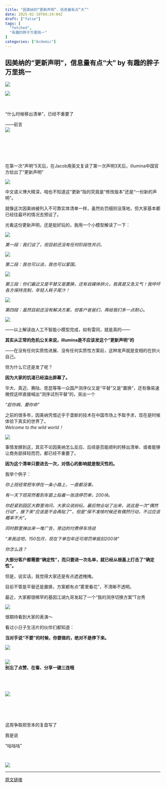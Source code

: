 ```yaml
---
title: "因美纳的“更新声明”，信息量有点“大”"
date: 2025-02-10T04:24:04Z
draft: ["false"]
tags: [
  "fetched",
  "有趣的胖子万里挑一"
]
categories: ["Acdemic"]
---
```

因美纳的“更新声明”，信息量有点“大” by 有趣的胖子万里挑一
------
<div><p><img data-galleryid="" data-imgfileid="100003081" data-ratio="0.44907407407407407" data-s="300,640" data-src="https://mmbiz.qpic.cn/mmbiz_png/mXLyHfvhcZibHWQJflXM4Ap6Hm2NxrmH235RkM1GjrQgB90KPQTkDxoY4EsibdOe0xclOPkjbzHMH5eZ517dfnPQ/640?wx_fmt=png" data-type="png" data-w="1080" src="https://mmbiz.qpic.cn/mmbiz_png/mXLyHfvhcZibHWQJflXM4Ap6Hm2NxrmH235RkM1GjrQgB90KPQTkDxoY4EsibdOe0xclOPkjbzHMH5eZ517dfnPQ/640?wx_fmt=png"></p><section data-id="13842" data-tools="新媒体排版" data-style-type="正文"><section><section><section><section><section><img data-ratio="1" data-type="png" data-s="300,640" data-w="64" data-src="https://mmbiz.qpic.cn/mmbiz_png/mXLyHfvhcZ9QmmBl1GZBV3icfPr2nicpKXJXzkeISGMST2VmSxuDrk5obuspLAplYFlE7SYXpeCkUL4qxMXyD4OA/640?wx_fmt=png" src="https://mmbiz.qpic.cn/mmbiz_png/mXLyHfvhcZ9QmmBl1GZBV3icfPr2nicpKXJXzkeISGMST2VmSxuDrk5obuspLAplYFlE7SYXpeCkUL4qxMXyD4OA/640?wx_fmt=png"><br></section><br></section><section><section><section><section><section><section><br></section></section><p><span>“什么时候移出清单”，已经不重要了<span>‍</span><span>‍</span><span>‍</span><span>‍</span><span>‍</span><span>‍</span><span>‍</span><span>‍</span><span>‍‍‍‍‍‍‍‍‍‍‍‍‍‍‍‍‍‍‍‍‍‍‍‍‍‍‍‍‍‍‍‍‍‍‍‍‍‍‍‍‍‍‍‍‍‍‍‍‍‍‍‍‍‍</span></span></p><section><span>——前言</span></section></section></section></section></section><section><section><section><img data-ratio="1" data-type="png" data-s="300,640" data-w="64" data-src="https://mmbiz.qpic.cn/mmbiz_png/mXLyHfvhcZ9QmmBl1GZBV3icfPr2nicpKX1s4jO4rV3LWCOicrOzODgLr2Ve6nDOnWxQ8DnJd4dusOycZDibf8Fxdg/640?wx_fmt=png" src="https://mmbiz.qpic.cn/mmbiz_png/mXLyHfvhcZ9QmmBl1GZBV3icfPr2nicpKX1s4jO4rV3LWCOicrOzODgLr2Ve6nDOnWxQ8DnJd4dusOycZDibf8Fxdg/640?wx_fmt=png"><br></section><br></section><br></section></section><section><br></section></section><section><section><br></section></section></section></section><section><br></section><p><span><span>在第一次“声明”5天后，在Jacob用英文复读了第一次声明3天后，illumina中国官方给出了“更新声明”</span></span></p><p><img data-ratio="0.21796875" data-s="300,640" data-src="https://mmbiz.qpic.cn/mmbiz_jpg/mXLyHfvhcZ9z6tkww6WicNKud4byc0wQbHN8rdomsrpOCneXuQXYIHbpAgFk7O1rasrg6lVASRJkNCR3n3e7zmA/640?wx_fmt=jpeg" data-type="jpeg" data-w="1280" src="https://mmbiz.qpic.cn/mmbiz_jpg/mXLyHfvhcZ9z6tkww6WicNKud4byc0wQbHN8rdomsrpOCneXuQXYIHbpAgFk7O1rasrg6lVASRJkNCR3n3e7zmA/640?wx_fmt=jpeg"></p><p><span><span>中文语义博大精深，咱也不知道这“更新”指的究竟是“修改版本”还是“一份新的声明”。<span>‍</span><span>‍</span><span>‍</span><span>‍</span><span>‍</span><span>‍</span><span>‍</span><span>‍</span></span></span></p><p><span><span>就像这次因美纳被列入不可靠实体清单一样，虽然处罚细则没落地，但大家基本都已经往最坏的情况去预设了。<span>‍</span><span>‍</span><span>‍</span><span>‍</span><span>‍</span><span>‍</span><span>‍</span><span>‍</span><span>‍</span></span></span></p><p><span><span>光看这份更新声明，还是挺好玩的，我用一个小模型解读了一下：</span></span></p><p><img data-imgfileid="100006272" data-ratio="0.1046875" data-s="300,640" data-src="https://mmbiz.qpic.cn/mmbiz_png/mXLyHfvhcZ9z6tkww6WicNKud4byc0wQbuCibeuEnJc88zBicBph20OQbaeyJGy9dTotZdrRnSBnlLOyPnvQcuENA/640?wx_fmt=png&amp;from=appmsg" data-type="png" data-w="1280" src="https://mmbiz.qpic.cn/mmbiz_png/mXLyHfvhcZ9z6tkww6WicNKud4byc0wQbuCibeuEnJc88zBicBph20OQbaeyJGy9dTotZdrRnSBnlLOyPnvQcuENA/640?wx_fmt=png&amp;from=appmsg"></p><p><em><span><span>第一段：我们谈了，但目前还没有任何阶段性共识。</span></span></em></p><p><img data-imgfileid="100006273" data-ratio="0.11015625" data-s="300,640" data-src="https://mmbiz.qpic.cn/mmbiz_png/mXLyHfvhcZ9z6tkww6WicNKud4byc0wQbVyu13HCyhdLXLTYqoaVR8Gw4j3LQYoyF6iblwCPOziaGqtAKE3oibJcYw/640?wx_fmt=png&amp;from=appmsg" data-type="png" data-w="1280" src="https://mmbiz.qpic.cn/mmbiz_png/mXLyHfvhcZ9z6tkww6WicNKud4byc0wQbVyu13HCyhdLXLTYqoaVR8Gw4j3LQYoyF6iblwCPOziaGqtAKE3oibJcYw/640?wx_fmt=png&amp;from=appmsg"></p><p><em><span>第二段：我也可以谈，我也可以爱国。</span></em><br></p><p><img data-imgfileid="100006274" data-ratio="0.10703125" data-s="300,640" data-src="https://mmbiz.qpic.cn/mmbiz_png/mXLyHfvhcZ9z6tkww6WicNKud4byc0wQbibJlpyMKMpbH7F1eIiczVicHib8gz9hmBVWKo7NX6velbeiahjF8ewX85qQ/640?wx_fmt=png&amp;from=appmsg" data-type="png" data-w="1280" src="https://mmbiz.qpic.cn/mmbiz_png/mXLyHfvhcZ9z6tkww6WicNKud4byc0wQbibJlpyMKMpbH7F1eIiczVicHib8gz9hmBVWKo7NX6velbeiahjF8ewX85qQ/640?wx_fmt=png&amp;from=appmsg"></p><p><em><span><span>第三段：你们最近又是平替又是置换，还有自媒体拱火，我真是又急又气！我呼吁各方保持克制，年轻人耗子尾汁！</span></span></em></p><p><img data-imgfileid="100006275" data-ratio="0.10234375" data-s="300,640" data-src="https://mmbiz.qpic.cn/mmbiz_png/mXLyHfvhcZ9z6tkww6WicNKud4byc0wQbqm1aZn3DcdSGOTJrAk3c8xjnIekOV5PZxtMm0v4eibSb4ZicibyaJ7siaw/640?wx_fmt=png&amp;from=appmsg" data-type="png" data-w="1280" src="https://mmbiz.qpic.cn/mmbiz_png/mXLyHfvhcZ9z6tkww6WicNKud4byc0wQbqm1aZn3DcdSGOTJrAk3c8xjnIekOV5PZxtMm0v4eibSb4ZicibyaJ7siaw/640?wx_fmt=png&amp;from=appmsg"></p><p><em><span>第四段：虽然目前还没有解决方案，但客户爸爸们，再给我们多一点耐心。</span></em><br></p><p><img data-imgfileid="100006277" data-ratio="0.74921875" data-s="300,640" data-src="https://mmbiz.qpic.cn/mmbiz_jpg/mXLyHfvhcZ9z6tkww6WicNKud4byc0wQbsFibzVhkt1WchWbjqNmpZT1p0S5a0zuODSN5W6WdVBkDWYNvtazSdGQ/640?wx_fmt=jpeg&amp;from=appmsg" data-type="jpeg" data-w="1280" src="https://mmbiz.qpic.cn/mmbiz_jpg/mXLyHfvhcZ9z6tkww6WicNKud4byc0wQbsFibzVhkt1WchWbjqNmpZT1p0S5a0zuODSN5W6WdVBkDWYNvtazSdGQ/640?wx_fmt=jpeg&amp;from=appmsg"></p><p><span><span>——以上解读由人工不智能小模型完成，如有雷同，就是真的——</span></span></p><p><strong><span>其实从正常的危机公关来说，illumina是不应该发这个“更新声明”的</span></strong><br></p><p><span><span>——在没有任何实质性进展、没有任何实质性方案前，这种发声就是变相的在拱火自己。<span>‍</span><span>‍</span><span>‍</span><span>‍</span><span>‍</span><span>‍</span><span>‍</span><span>‍</span><span>‍</span><span>‍</span><span>‍</span><span>‍</span><span>‍</span><span>‍</span><span>‍</span><span>‍</span><span>‍</span><span>‍</span><span>‍</span></span></span></p><p><span><span>但为什么它还是发了呢？</span></span></p><p><strong><span><span>因为大家的饥渴已经溢出屏幕了。</span></span></strong></p><p><span><span>华大、真迈、赛陆、思昆等等一众国产测序仪又是“平替”又是“置换”，还有像易速微控这样直接喊出“测序试剂平替”的，突出一个<span>‍</span><span>‍</span><span>‍</span><span>‍</span><span>‍</span><span>‍</span><span>‍</span><span>‍</span><span>‍</span><span>‍</span><span>‍</span><span>‍</span></span></span></p><p><em><span><span>“趁你病、要你命”</span></span></em></p><section><span>之前的很多年，因美纳凭借近乎于垄断的技术在中国市场上予取予求，现在是时候体验下真实的世界了。</span></section><section><em><span>Welcome to the wild world！</span></em></section><p><img data-croporisrc="https://mmbiz.qpic.cn/mmbiz_jpg/mXLyHfvhcZ9z6tkww6WicNKud4byc0wQbT9WPeUl4BJBJeOeibchib9zZoM4SaDzkIiat1icCTibYd7giaRVCVPYm3GLA/0?wx_fmt=jpeg&amp;from=appmsg" data-cropx1="0" data-cropx2="1280" data-cropy1="905.7439446366783" data-cropy2="1838.0622837370245" data-imgfileid="100006278" data-ratio="0.728125" data-s="300,640" data-src="https://mmbiz.qpic.cn/mmbiz_jpg/mXLyHfvhcZ9z6tkww6WicNKud4byc0wQbCia0aERYjlMaGgJxO9l4b4iavv8jibrF2yibatYGdYU2E8BxCOWVP8SNqA/640?wx_fmt=jpeg" data-type="jpeg" data-w="1280" src="https://mmbiz.qpic.cn/mmbiz_jpg/mXLyHfvhcZ9z6tkww6WicNKud4byc0wQbCia0aERYjlMaGgJxO9l4b4iavv8jibrF2yibatYGdYU2E8BxCOWVP8SNqA/640?wx_fmt=jpeg"></p><p><span><span>事情发酵到这，其实不论因美纳怎么反应、后续是否能顺利的移出清单、或者能够让商务部择轻而罚，都已经不重要了。</span></span></p><p><strong><span><span>因为这个清单只要进去一次，对信心的影响就是毁灭性的。</span></span></strong></p><p><span><span>我举个例子：</span></span></p><p><em><span><span>你上班经常把车停在一条小路上，一直都没事。<span>‍</span><span>‍</span><span>‍</span><span>‍</span><span>‍</span><span>‍</span><span>‍</span><span>‍</span><span>‍</span><span>‍</span><span>‍</span><span>‍</span><span>‍</span><span>‍</span><span>‍</span><span>‍</span><span>‍</span><span>‍</span><span>‍</span><span>‍</span><span>‍</span><span>‍</span><span>‍</span><span>‍</span><span>‍</span><span>‍</span><span>‍</span><span>‍</span><span>‍</span><span>‍</span><span>‍</span><span>‍</span><span>‍</span><span>‍</span><span>‍</span><span>‍</span><span>‍</span><span>‍</span><span>‍</span><span>‍</span><span>‍</span><span>‍</span><span>‍</span><span>‍</span><span>‍</span><span>‍</span><span>‍</span><span>‍</span><span>‍</span><span>‍</span><span>‍</span><span></span></span></span></em></p><p><em><span><span>有一天下班突然看到车窗上贴着一张违停罚单，200块。<span>‍</span><span>‍</span><span>‍</span><span>‍</span><span>‍</span><span></span></span></span></em></p><p><em><span><span>你赶紧到园区大群里询问，大家众说纷纭，最后物业站了出来，说这是一次“偶然行动”，接下来“应该是不会再贴了”，但是“保不准啥时候还有偶然行动，不过应该概率不大”。<span>‍</span><span>‍</span><span>‍</span><span>‍</span><span>‍</span><span>‍</span><span>‍</span><span>‍</span><span>‍</span><span>‍</span><span>‍</span><span>‍</span><span>‍</span><span>‍</span><span></span></span></span></em></p><p><em><span><span>同时群里弹出来一堆广告，旁边的付费停车场说<span>‍</span><span></span></span></span></em></p><p><em><span><span>“来我这吧，150包月，现在下单包年还可用罚单抵扣200块”</span></span></em></p><p><em><span><span>你怎么选？</span></span></em></p><p><strong><span><span>大部分客户都需要“确定性”，而只要进一次名单，就已经从根基上打击了“确定性”。</span></span></strong><span><span><i><span>‍</span><span>‍</span><span>‍</span><span>‍</span><span>‍</span></i></span></span></p><p><span>但是，说实话，我觉得大家还是有点遮遮掩掩。<span>‍</span><span>‍</span><span>‍</span><span>‍</span><span>‍</span></span></p><p><span><span>目前不管是平替还是置换，方案都有点“雾里看花”，不清晰不透明。</span></span></p><p><span><span>最近，大家都很稀罕的基因江湖九哥发起了一个“我的测序切换方案”T台秀</span></span></p><p><a target="_blank" href="https://mp.weixin.qq.com/s?__biz=MzkwMzI0Njc5Mw==&amp;mid=2247492220&amp;idx=1&amp;sn=3860f1a9ad405ebec201be781cbdf93d&amp;scene=21#wechat_redirect" textvalue="你已选中了添加链接的内容" linktype="text" imgurl="" imgdata="null" data-itemshowtype="0" tab="innerlink" data-linktype="1"><span><img data-ratio="0.24296875" data-s="300,640" data-src="https://mmbiz.qpic.cn/mmbiz_jpg/mXLyHfvhcZ9z6tkww6WicNKud4byc0wQb1sNn8WiaFWnZicPQ3MnpyL8F9ewn9YoibibWicPKgCPibneqGR76C33K588w/640?wx_fmt=jpeg" data-type="jpeg" data-w="1280" src="https://mmbiz.qpic.cn/mmbiz_jpg/mXLyHfvhcZ9z6tkww6WicNKud4byc0wQb1sNn8WiaFWnZicPQ3MnpyL8F9ewn9YoibibWicPKgCPibneqGR76C33K588w/640?wx_fmt=jpeg"></span></a></p><p><span><span>很期待看到大家的表演～</span></span></p><p><span><span>看过小日子生活片的伙伴们都知道：<span>‍</span><span>‍</span><span>‍</span><span>‍</span><span>‍</span><span>‍</span><span>‍</span><span>‍</span><span>‍</span><span>‍</span><span>‍</span></span></span></p><p><strong><span><span>当对手说“不要”的时候，你要做的，绝对不是停下来。</span></span></strong></p><p><img data-imgfileid="100006276" data-ratio="0.525" data-s="300,640" data-src="https://mmbiz.qpic.cn/mmbiz_jpg/mXLyHfvhcZ9z6tkww6WicNKud4byc0wQbglRO2uTcvo2DdibE4tKZe8IvCfgjhbChGTx8AhLTBwskmfOxBia3tp9g/640?wx_fmt=jpeg&amp;from=appmsg" data-type="jpeg" data-w="1280" src="https://mmbiz.qpic.cn/mmbiz_jpg/mXLyHfvhcZ9z6tkww6WicNKud4byc0wQbglRO2uTcvo2DdibE4tKZe8IvCfgjhbChGTx8AhLTBwskmfOxBia3tp9g/640?wx_fmt=jpeg&amp;from=appmsg"></p><section><span>‍‍‍‍‍‍‍</span></section><section><mp-common-profile data-id="MjM5MDMwOTcxNQ==" data-pluginname="mpprofile" data-headimg="http://mmbiz.qpic.cn/mmbiz_png/mXLyHfvhcZ9YX5DalTkC6cXcgW1E9QDqznla9ic8BhibvbRXDyrz5EWLbd0LeexArRtFqmJZEIeCzH6hFjlKCD7A/0?wx_fmt=png" data-nickname="有趣的胖子万里挑一" data-alias="youqudepangzi" data-signature="阅人亦被阅，写写行内人、行内事，主要还是瞎比比" data-from="0" data-weuitheme="light"></mp-common-profile></section><section data-id="9407" data-tools="新媒体排版" data-style-type="分隔"><section><img data-ratio="0.20155038759689922" data-src="https://mmbiz.qpic.cn/mmbiz_png/mXLyHfvhcZ9RBx53McsKPItyn2auGPaECc0NFBd4svgu2GPsyicoFhmhu6LKumQRocpn7Yic4qkDm0tE2z2m7s3g/640?wx_fmt=png" data-type="png" data-w="129" src="https://mmbiz.qpic.cn/mmbiz_png/mXLyHfvhcZ9RBx53McsKPItyn2auGPaECc0NFBd4svgu2GPsyicoFhmhu6LKumQRocpn7Yic4qkDm0tE2z2m7s3g/640?wx_fmt=png"><br></section><section><strong><span>别忘了点赞、在看、分享一键三连哦</span></strong></section></section><section data-id="9170" data-tools="新媒体排版" data-style-type="分隔"><section powered-by="xiumi.us"><section><section><section powered-by="xiumi.us"><section><section><br></section><br></section><br></section><br></section><section><section powered-by="xiumi.us"><section><section><img data-ratio="1.345" data-src="https://mmbiz.qpic.cn/mmbiz_gif/mXLyHfvhcZ9QmmBl1GZBV3icfPr2nicpKXxCQxwqCtyrjL7EfJ9ECBf76yzoWpfgTRrZJrxXvohQic71fvnxTxusQ/640?wx_fmt=gif" data-type="gif" data-w="200" src="https://mmbiz.qpic.cn/mmbiz_gif/mXLyHfvhcZ9QmmBl1GZBV3icfPr2nicpKXxCQxwqCtyrjL7EfJ9ECBf76yzoWpfgTRrZJrxXvohQic71fvnxTxusQ/640?wx_fmt=gif"><br></section><br></section><br></section><br></section><section><section powered-by="xiumi.us"><section><section><br></section></section></section></section></section></section></section><p><span><span>这周争取把至本的复盘写了<span>‍</span><span>‍</span><span>‍</span></span></span></p><p><span><span>我是说</span></span></p><p><span><span>“咕咕咕”</span></span></p><p><span>‍‍</span></p><p><a target="_blank" href="http://mp.weixin.qq.com/s?__biz=MjM5MDMwOTcxNQ==&amp;mid=2247486675&amp;idx=1&amp;sn=27eb6d194c4b9430020c7debb1d11092&amp;chksm=a64780ef913009f9817a82c7e1b3ea526ec3c3425ed5d2dad37a5fd0e81ad61288416b5a79e1&amp;scene=21#wechat_redirect" textvalue="你已选中了添加链接的内容" linktype="text" imgurl="" imgdata="null" data-itemshowtype="0" tab="innerlink" data-linktype="1"><span><img data-galleryid="" data-imgfileid="100005301" data-ratio="0.31203703703703706" data-s="300,640" data-src="https://mmbiz.qpic.cn/mmbiz_png/mXLyHfvhcZ8Mib3lnSW3fBvE9egS065lTicLwbcqCAjRNlDWhSO53X68cDKpfkgZD0XYUD3duWRb5bsCQ4iaezxKg/640?wx_fmt=png" data-type="png" data-w="1080" src="https://mmbiz.qpic.cn/mmbiz_png/mXLyHfvhcZ8Mib3lnSW3fBvE9egS065lTicLwbcqCAjRNlDWhSO53X68cDKpfkgZD0XYUD3duWRb5bsCQ4iaezxKg/640?wx_fmt=png"></span></a></p><p><mp-style-type data-value="3"></mp-style-type></p></div>  
<hr>
<a href="https://mp.weixin.qq.com/s/3ZMfLaQ7BcSvZW3Ri4pTDQ",target="_blank" rel="noopener noreferrer">原文链接</a>
